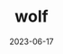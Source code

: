 ---
title: "wolf"
type: mammal
date: 2023-06-17
hashtag: wolf
tags:
  - Mammal
  - Animal
type-of:
  - Mammal
---